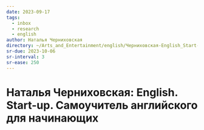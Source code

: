 ```yaml
---
date: 2023-09-17
tags:
  - inbox
  - research
  - english
author: Наталья Черниховская
directory: ~/Arts_and_Entertainment/english/Черниховская-English_Start-up/
sr-due: 2023-10-06
sr-interval: 3
sr-ease: 250
---
```


# Наталья Черниховская: English. Start-up. Самоучитель английского для начинающих




